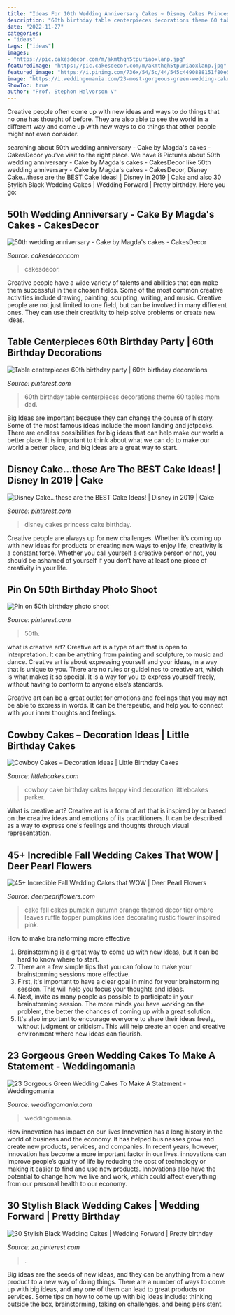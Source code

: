 ```yaml
---
title: "Ideas For 10th Wedding Anniversary Cakes ~ Disney Cakes Princess Cake Birthday"
description: "60th birthday table centerpieces decorations theme 60 tables mom dad"
date: "2022-11-27"
categories:
- "ideas"
tags: ["ideas"]
images:
- "https://pic.cakesdecor.com/m/akmthqh5tpuriaoxlanp.jpg"
featuredImage: "https://pic.cakesdecor.com/m/akmthqh5tpuriaoxlanp.jpg"
featured_image: "https://i.pinimg.com/736x/54/5c/44/545c4490888151f80e59c037f2f97271.jpg"
image: "https://i.weddingomania.com/23-most-gorgeous-green-wedding-cakes-2-500x666.jpg"
ShowToc: true
author: "Prof. Stephon Halvorson V"
---
```



Creative people often come up with new ideas and ways to do things that no one has thought of before. They are also able to see the world in a different way and come up with new ways to do things that other people might not even consider.

	

		
searching about 50th wedding anniversary - Cake by Magda&#039;s cakes - CakesDecor you've visit to the right place. We have 8 Pictures about 50th wedding anniversary - Cake by Magda&#039;s cakes - CakesDecor like 50th wedding anniversary - Cake by Magda&#039;s cakes - CakesDecor, Disney Cake...these are the BEST Cake Ideas! | Disney in 2019 | Cake and also 30 Stylish Black Wedding Cakes | Wedding Forward | Pretty birthday. Here you go:
		
    
## 50th Wedding Anniversary - Cake By Magda&#039;s Cakes - CakesDecor

<img loading=lazy src="https://pic.cakesdecor.com/m/akmthqh5tpuriaoxlanp.jpg" onerror="this.onerror=null;this.src='https://tse3.mm.bing.net/th?id=OIP.27vGon5uVXj1vJz6L9jakgHaLE&amp;pid=15.1';" alt="50th wedding anniversary - Cake by Magda&#039;s cakes - CakesDecor">

_Source: cakesdecor.com_

>cakesdecor. 

	

Creative people have a wide variety of talents and abilities that can make them successful in their chosen fields. Some of the most common creative activities include drawing, painting, sculpting, writing, and music. Creative people are not just limited to one field, but can be involved in many different ones. They can use their creativity to help solve problems or create new ideas.

    
## Table Centerpieces 60th Birthday Party | 60th Birthday Decorations

<img loading=lazy src="https://i.pinimg.com/736x/48/53/65/485365f10f163e1f20290beb0504ac11.jpg" onerror="this.onerror=null;this.src='https://tse2.mm.bing.net/th?id=OIP.zLkKzU2gchh2D4Iq1S_aeAHaNK&amp;pid=15.1';" alt="Table centerpieces 60th birthday party | 60th birthday decorations">

_Source: pinterest.com_

>60th birthday table centerpieces decorations theme 60 tables mom dad. 

	

Big Ideas are important because they can change the course of history. Some of the most famous ideas include the moon landing and jetpacks. There are endless possibilities for big ideas that can help make our world a better place. It is important to think about what we can do to make our world a better place, and big ideas are a great way to start.

    
## Disney Cake...these Are The BEST Cake Ideas! | Disney In 2019 | Cake

<img loading=lazy src="https://i.pinimg.com/736x/68/4f/c7/684fc7cbc7d3085d0de8df166e0847b0--disney-princess-cakes-disney-cakes.jpg?b=t" onerror="this.onerror=null;this.src='https://tse4.mm.bing.net/th?id=OIP.BZQ6lHU5Go62_r_mC0DMpgHaJ4&amp;pid=15.1';" alt="Disney Cake...these are the BEST Cake Ideas! | Disney in 2019 | Cake">

_Source: pinterest.com_

>disney cakes princess cake birthday. 

	

Creative people are always up for new challenges. Whether it’s coming up with new ideas for products or creating new ways to enjoy life, creativity is a constant force. Whether you call yourself a creative person or not, you should be ashamed of yourself if you don’t have at least one piece of creativity in your life.

    
## Pin On 50th Birthday Photo Shoot

<img loading=lazy src="https://i.pinimg.com/736x/54/5c/44/545c4490888151f80e59c037f2f97271.jpg" onerror="this.onerror=null;this.src='https://tse4.mm.bing.net/th?id=OIP.A2XUfWYq5QNz-Iq-vc2XCAHaLH&amp;pid=15.1';" alt="Pin on 50th birthday photo shoot">

_Source: pinterest.com_

>50th. 

	

what is creative art?
Creative art is a type of art that is open to interpretation. It can be anything from painting and sculpture, to music and dance. Creative art is about expressing yourself and your ideas, in a way that is unique to you.
There are no rules or guidelines to creative art, which is what makes it so special. It is a way for you to express yourself freely, without having to conform to anyone else’s standards.

Creative art can be a great outlet for emotions and feelings that you may not be able to express in words. It can be therapeutic, and help you to connect with your inner thoughts and feelings.

    
## Cowboy Cakes – Decoration Ideas | Little Birthday Cakes

<img loading=lazy src="http://www.littlebcakes.com/wp-content/uploads/2014/02/Cowboy-Cake.jpg" onerror="this.onerror=null;this.src='https://tse1.mm.bing.net/th?id=OIP.xTADRv11sYCvkGf27jbytAHaJ4&amp;pid=15.1';" alt="Cowboy Cakes – Decoration Ideas | Little Birthday Cakes">

_Source: littlebcakes.com_

>cowboy cake birthday cakes happy kind decoration littlebcakes parker. 

	

What is creative art?
Creative art is a form of art that is inspired by or based on the creative ideas and emotions of its practitioners. It can be described as a way to express one's feelings and thoughts through visual representation.

    
## 45+ Incredible Fall Wedding Cakes That WOW | Deer Pearl Flowers

<img loading=lazy src="http://www.deerpearlflowers.com/wp-content/uploads/2015/05/tired-cake-with-an-orange-ombre-ruffle-mid-tier-and-a-pumpkin-topper-683x1024.jpg" onerror="this.onerror=null;this.src='https://tse2.mm.bing.net/th?id=OIP.zCyGfXer-PM6ZllIfHNxBwHaLG&amp;pid=15.1';" alt="45+ Incredible Fall Wedding Cakes that WOW | Deer Pearl Flowers">

_Source: deerpearlflowers.com_

>cake fall cakes pumpkin autumn orange themed decor tier ombre leaves ruffle topper pumpkins idea decorating rustic flower inspired pink. 

	

How to make brainstorming more effective
1. Brainstorming is a great way to come up with new ideas, but it can be hard to know where to start.
2. There are a few simple tips that you can follow to make your brainstorming sessions more effective.
3. First, it's important to have a clear goal in mind for your brainstorming session. This will help you focus your thoughts and ideas.
4. Next, invite as many people as possible to participate in your brainstorming session. The more minds you have working on the problem, the better the chances of coming up with a great solution.
5. It's also important to encourage everyone to share their ideas freely, without judgment or criticism. This will help create an open and creative environment where new ideas can flourish.

    
## 23 Gorgeous Green Wedding Cakes To Make A Statement - Weddingomania

<img loading=lazy src="https://i.weddingomania.com/23-most-gorgeous-green-wedding-cakes-2-500x666.jpg" onerror="this.onerror=null;this.src='https://tse2.mm.bing.net/th?id=OIP.h4x4s-qZjqIcE4dupn5wlQHaJ3&amp;pid=15.1';" alt="23 Gorgeous Green Wedding Cakes To Make A Statement - Weddingomania">

_Source: weddingomania.com_

>weddingomania. 

	

How innovation has impact on our lives
Innovation has a long history in the world of business and the economy. It has helped businesses grow and create new products, services, and companies. In recent years, however, innovation has become a more important factor in our lives. innovations can improve people’s quality of life by reducing the cost of technology or making it easier to find and use new products. Innovations also have the potential to change how we live and work, which could affect everything from our personal health to our economy.

    
## 30 Stylish Black Wedding Cakes | Wedding Forward | Pretty Birthday

<img loading=lazy src="https://i.pinimg.com/736x/48/65/f6/4865f65dc9662f05641654500a186eb8.jpg" onerror="this.onerror=null;this.src='https://tse4.mm.bing.net/th?id=OIP.TNHWEGp7ya3wh_NjA-kK5AHaK8&amp;pid=15.1';" alt="30 Stylish Black Wedding Cakes | Wedding Forward | Pretty birthday">

_Source: za.pinterest.com_

>. 

	

Big ideas are the seeds of new ideas, and they can be anything from a new product to a new way of doing things. There are a number of ways to come up with big ideas, and any one of them can lead to great products or services. Some tips on how to come up with big ideas include: thinking outside the box, brainstorming, taking on challenges, and being persistent.

